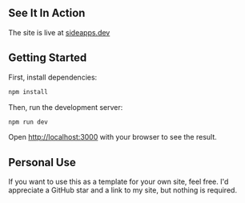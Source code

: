 ## See It In Action

The site is live at [sideapps.dev](https://sideapps.dev)

## Getting Started

First, install dependencies:

```bash
npm install
```

Then, run the development server:

```bash
npm run dev
```

Open [http://localhost:3000](http://localhost:3000) with your browser to see the result.

## Personal Use

If you want to use this as a template for your own site, feel free. I'd appreciate a GitHub star and a link to my site, but nothing is required.
